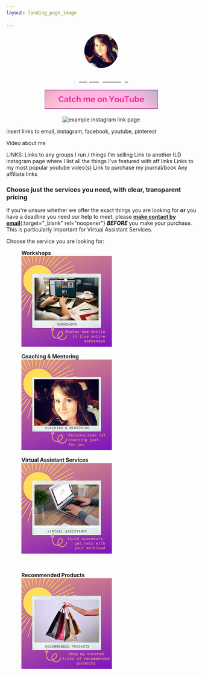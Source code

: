 ```yaml
---
layout: landing_page_image

---
```

<center>
<img src='/i/cory-circle-100x100.png' alt='Profile image of Corinna'>
<h4>
<a href="https://www.instagram.com/inspiringlifedesign/" target="_blank" rel="noopener"><span style="color:white">@inspiringlifedesign</span></a>
</h4>
<a href="https://www.youtube.com/c/inspiringlifedesign" target="_blank" rel="noopener"><img src='/i/Buttons/instagram/youtube.png' alt='link to YouTube channel' /></a>
</center>
<br />

<center>
    <img src='/i/2020/temporary/example.png' alt='example instagram link page'>
</center>

insert links to email, instagram, facebook, youtube, pinterest <br />

Video about me

LINKS:
Links to any groups I run / things I'm selling
Link to another ILD instagram page where I list all the things I've featured with aff links
Links to my most popular youtube video(s)
Link to purchase my journal/book
Any affiliate links

### Choose just the services you need, with clear, transparent pricing

If you're unsure whether we offer the exact things you are looking for **or** you have a deadline you need our help to meet, please [**make contact by email**](mailto:support@inspiringlifedesign.com){:target="_blank" rel="noopener"} <i><b>BEFORE</b></i> you make your purchase. This is particularly important for Virtual Assistant Services.

Choose the service you are looking for:

<div class="row">
  <div class="col-md-4">
  <figure>
  <figcaption><b>Workshops</b></figcaption>
<a href="/shop/shop-workshops">
  <img src="/i/shop/workshops.png" alt="Shop Workshops"></a>
</figure>
  </div>
    <div class="col-md-4"><figure>
  <figcaption><b>Coaching & Mentoring</b></figcaption>
<a href="/shop/shop-coach">
  <img src="/i/shop/coach.png" alt="Shop Mentoring and Coaching"></a>
</figure>
</div>
 <div class="col-md-4">
<figure>
  <figcaption><b>Virtual Assistant Services</b></figcaption>
<a href="/shop/shop-va">
  <img src="/i/shop/va.png" alt="Shop Virtual Assistant"></a>
</figure>
</div>
<div class="col-md-4">
<br>
<figure>
  <figcaption><b>Recommended Products</b></figcaption>
<a href="/shop/shop-recommended">
  <img src="/i/shop/recommended.png" alt="Shop Recommended Products"></a>
</figure>
</div>
</div>


